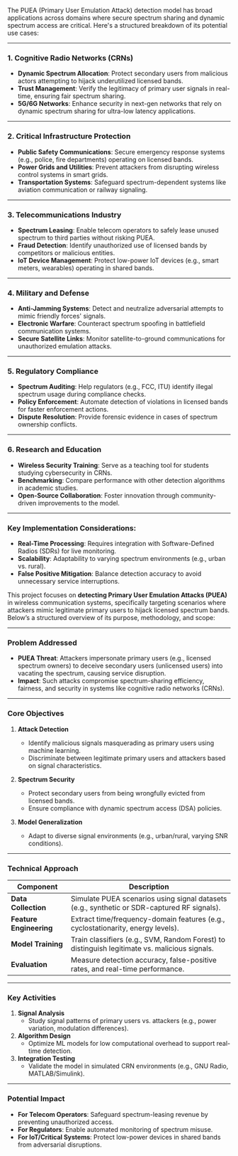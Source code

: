 The PUEA (Primary User Emulation Attack) detection model has broad applications across domains where secure spectrum sharing and dynamic spectrum access are critical. Here's a structured breakdown of its potential use cases:

---

### **1. Cognitive Radio Networks (CRNs)**  
- **Dynamic Spectrum Allocation**: Protect secondary users from malicious actors attempting to hijack underutilized licensed bands.  
- **Trust Management**: Verify the legitimacy of primary user signals in real-time, ensuring fair spectrum sharing.  
- **5G/6G Networks**: Enhance security in next-gen networks that rely on dynamic spectrum sharing for ultra-low latency applications.

---

### **2. Critical Infrastructure Protection**  
- **Public Safety Communications**: Secure emergency response systems (e.g., police, fire departments) operating on licensed bands.  
- **Power Grids and Utilities**: Prevent attackers from disrupting wireless control systems in smart grids.  
- **Transportation Systems**: Safeguard spectrum-dependent systems like aviation communication or railway signaling.

---

### **3. Telecommunications Industry**  
- **Spectrum Leasing**: Enable telecom operators to safely lease unused spectrum to third parties without risking PUEA.  
- **Fraud Detection**: Identify unauthorized use of licensed bands by competitors or malicious entities.  
- **IoT Device Management**: Protect low-power IoT devices (e.g., smart meters, wearables) operating in shared bands.

---

### **4. Military and Defense**  
- **Anti-Jamming Systems**: Detect and neutralize adversarial attempts to mimic friendly forces' signals.  
- **Electronic Warfare**: Counteract spectrum spoofing in battlefield communication systems.  
- **Secure Satellite Links**: Monitor satellite-to-ground communications for unauthorized emulation attacks.

---

### **5. Regulatory Compliance**  
- **Spectrum Auditing**: Help regulators (e.g., FCC, ITU) identify illegal spectrum usage during compliance checks.  
- **Policy Enforcement**: Automate detection of violations in licensed bands for faster enforcement actions.  
- **Dispute Resolution**: Provide forensic evidence in cases of spectrum ownership conflicts.

---

### **6. Research and Education**  
- **Wireless Security Training**: Serve as a teaching tool for students studying cybersecurity in CRNs.  
- **Benchmarking**: Compare performance with other detection algorithms in academic studies.  
- **Open-Source Collaboration**: Foster innovation through community-driven improvements to the model.

---

### Key Implementation Considerations:  
- **Real-Time Processing**: Requires integration with Software-Defined Radios (SDRs) for live monitoring.  
- **Scalability**: Adaptability to varying spectrum environments (e.g., urban vs. rural).  
- **False Positive Mitigation**: Balance detection accuracy to avoid unnecessary service interruptions.

This project focuses on **detecting Primary User Emulation Attacks (PUEA)** in wireless communication systems, specifically targeting scenarios where attackers mimic legitimate primary users to hijack licensed spectrum bands. Below’s a structured overview of its purpose, methodology, and scope:

---

### **Problem Addressed**
- **PUEA Threat**: Attackers impersonate primary users (e.g., licensed spectrum owners) to deceive secondary users (unlicensed users) into vacating the spectrum, causing service disruption.
- **Impact**: Such attacks compromise spectrum-sharing efficiency, fairness, and security in systems like cognitive radio networks (CRNs).

---

### **Core Objectives**
1. **Attack Detection**  
   - Identify malicious signals masquerading as primary users using machine learning.
   - Discriminate between legitimate primary users and attackers based on signal characteristics.

2. **Spectrum Security**  
   - Protect secondary users from being wrongfully evicted from licensed bands.
   - Ensure compliance with dynamic spectrum access (DSA) policies.

3. **Model Generalization**  
   - Adapt to diverse signal environments (e.g., urban/rural, varying SNR conditions).

---

### **Technical Approach**
| Component           | Description                                                                 |
|---------------------|-----------------------------------------------------------------------------|
| **Data Collection** | Simulate PUEA scenarios using signal datasets (e.g., synthetic or SDR-captured RF signals). |
| **Feature Engineering** | Extract time/frequency-domain features (e.g., cyclostationarity, energy levels). |
| **Model Training**  | Train classifiers (e.g., SVM, Random Forest) to distinguish legitimate vs. malicious signals. |
| **Evaluation**      | Measure detection accuracy, false-positive rates, and real-time performance. |

---

### **Key Activities**
1. **Signal Analysis**  
   - Study signal patterns of primary users vs. attackers (e.g., power variation, modulation differences).  
2. **Algorithm Design**  
   - Optimize ML models for low computational overhead to support real-time detection.  
3. **Integration Testing**  
   - Validate the model in simulated CRN environments (e.g., GNU Radio, MATLAB/Simulink).  

---

### **Potential Impact**
- **For Telecom Operators**: Safeguard spectrum-leasing revenue by preventing unauthorized access.  
- **For Regulators**: Enable automated monitoring of spectrum misuse.  
- **For IoT/Critical Systems**: Protect low-power devices in shared bands from adversarial disruptions.  


